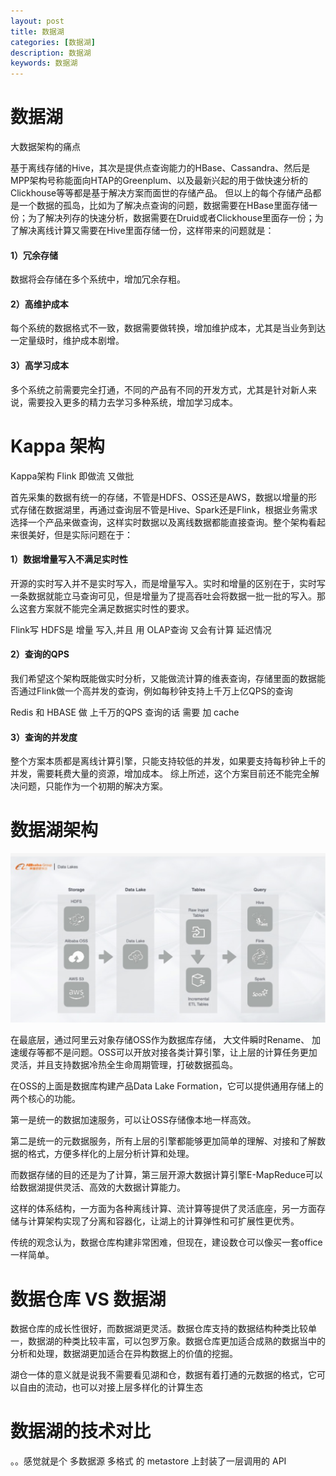 ```yaml
---
layout: post
title: 数据湖
categories: [数据湖]
description: 数据湖
keywords: 数据湖
---
```


# 数据湖

大数据架构的痛点 



基于离线存储的Hive，其次是提供点查询能力的HBase、Cassandra、然后是MPP架构号称能面向HTAP的Greenplum、以及最新兴起的用于做快速分析的Clickhouse等等都是基于解决方案而面世的存储产品。
但以上的每个存储产品都是一个数据的孤岛，比如为了解决点查询的问题，数据需要在HBase里面存储一份；为了解决列存的快速分析，数据需要在Druid或者Clickhouse里面存一份；为了解决离线计算又需要在Hive里面存储一份，这样带来的问题就是：

#### 1）冗余存储

数据将会存储在多个系统中，增加冗余存粗。

#### 2）高维护成本

每个系统的数据格式不一致，数据需要做转换，增加维护成本，尤其是当业务到达一定量级时，维护成本剧增。

#### 3）高学习成本

多个系统之前需要完全打通，不同的产品有不同的开发方式，尤其是针对新人来说，需要投入更多的精力去学习多种系统，增加学习成本。



# Kappa 架构

Kappa架构 Flink 即做流 又做批



首先采集的数据有统一的存储，不管是HDFS、OSS还是AWS，数据以增量的形式存储在数据湖里，再通过查询层不管是Hive、Spark还是Flink，根据业务需求选择一个产品来做查询，这样实时数据以及离线数据都能直接查询。整个架构看起来很美好，但是实际问题在于：

#### 1）数据增量写入不满足实时性 

开源的实时写入并不是实时写入，而是增量写入。实时和增量的区别在于，实时写一条数据就能立马查询可见，但是增量为了提高吞吐会将数据一批一批的写入。那么这套方案就不能完全满足数据实时性的要求。



Flink写 HDFS是 增量 写入,并且 用 OLAP查询 又会有计算 延迟情况

#### 2）查询的QPS 

我们希望这个架构既能做实时分析，又能做流计算的维表查询，存储里面的数据能否通过Flink做一个高并发的查询，例如每秒钟支持上千万上亿QPS的查询



Redis 和 HBASE 做 上千万的QPS 查询的话 需要 加 cache

#### 3）查询的并发度

整个方案本质都是离线计算引擎，只能支持较低的并发，如果要支持每秒钟上千的并发，需要耗费大量的资源，增加成本。
综上所述，这个方案目前还不能完全解决问题，只能作为一个初期的解决方案。



# 数据湖架构



![数据湖](/images/posts/数据湖.png)



在最底层，通过阿里云对象存储OSS作为数据库存储， 大文件瞬时Rename、 加速缓存等都不是问题。OSS可以开放对接各类计算引擎，让上层的计算任务更加灵活，并且支持数据冷热全生命周期管理，打破数据孤岛。



在OSS的上面是数据库构建产品Data Lake Formation，它可以提供通用存储上的两个核心的功能。

第一是统一的数据加速服务，可以让OSS存储像本地一样高效。

第二是统一的元数据服务，所有上层的引擎都能够更加简单的理解、对接和了解数据的格式，方便多样化的上层分析计算和处理。

而数据存储的目的还是为了计算，第三层开源大数据计算引擎E-MapReduce可以给数据湖提供灵活、高效的大数据计算能力。

这样的体系结构，一方面为各种离线计算、流计算等提供了灵活底座，另一方面存储与计算架构实现了分离和容器化，让湖上的计算弹性和可扩展性更优秀。

传统的观念认为，数据仓库构建非常困难，但现在，建设数仓可以像买一套office 一样简单。



# 数据仓库  VS 数据湖



数据仓库的成长性很好，而数据湖更灵活。数据仓库支持的数据结构种类比较单一，数据湖的种类比较丰富，可以包罗万象。数据仓库更加适合成熟的数据当中的分析和处理，数据湖更加适合在异构数据上的价值的挖掘。



湖仓一体的意义就是说我不需要看见湖和仓，数据有着打通的元数据的格式，它可以自由的流动，也可以对接上层多样化的计算生态





# 数据湖的技术对比

。。感觉就是个 多数据源 多格式 的 metastore 上封装了一层调用的 API

